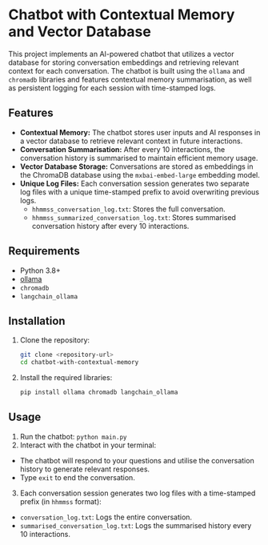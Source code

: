 # Chatbot with Contextual Memory and Vector Database

This project implements an AI-powered chatbot that utilizes a vector database for storing conversation embeddings and retrieving relevant context for each conversation. The chatbot is built using the `ollama` and `chromadb` libraries and features contextual memory summarisation, as well as persistent logging for each session with time-stamped logs.

## Features

- **Contextual Memory:** The chatbot stores user inputs and AI responses in a vector database to retrieve relevant context in future interactions.
- **Conversation Summarisation:** After every 10 interactions, the conversation history is summarised to maintain efficient memory usage.
- **Vector Database Storage:** Conversations are stored as embeddings in the ChromaDB database using the `mxbai-embed-large` embedding model.
- **Unique Log Files:** Each conversation session generates two separate log files with a unique time-stamped prefix to avoid overwriting previous logs.
  - `hhmmss_conversation_log.txt`: Stores the full conversation.
  - `hhmmss_summarized_conversation_log.txt`: Stores summarised conversation history after every 10 interactions.

## Requirements

- Python 3.8+
- [ollama](https://github.com/ollama/ollama)
- `chromadb`
- `langchain_ollama`

## Installation

1. Clone the repository:
   ```bash
   git clone <repository-url>
   cd chatbot-with-contextual-memory
2. Install the required libraries:
   ```bash
   pip install ollama chromadb langchain_ollama

## Usage

1. Run the chatbot:
  `python main.py`
2. Interact with the chatbot in your terminal:
- The chatbot will respond to your questions and utilise the conversation history to generate relevant responses.
- Type `exit` to end the conversation.
3. Each conversation session generates two log files with a time-stamped prefix (in `hhmmss` format):
- `conversation_log.txt`: Logs the entire conversation.
- `summarised_conversation_log.txt`: Logs the summarised history every 10 interactions.
